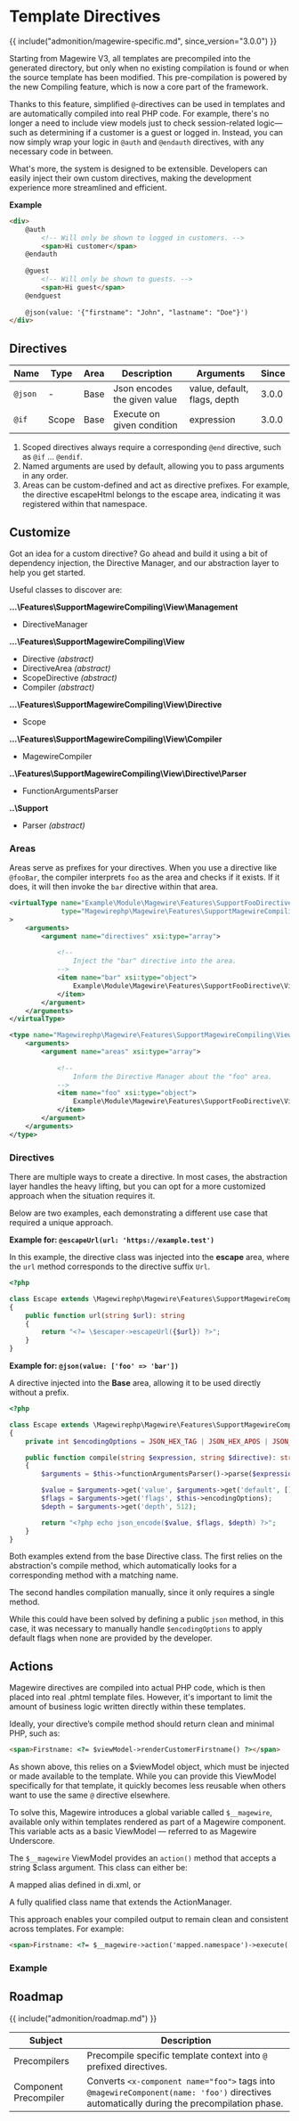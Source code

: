 # Template Directives

{{ include("admonition/magewire-specific.md", since_version="3.0.0") }}

Starting from Magewire V3, all templates are precompiled into the generated directory, but only when no existing compilation
is found or when the source template has been modified. This pre-compilation is powered by the new Compiling feature,
which is now a core part of the framework.

Thanks to this feature, simplified `@`-directives can be used in templates and are automatically compiled into real PHP code.
For example, there's no longer a need to include view models just to check session-related logic—such as determining if
a customer is a guest or logged in. Instead, you can now simply wrap your logic in `@auth` and `@endauth` directives,
with any necessary code in between.

What's more, the system is designed to be extensible. Developers can easily inject their own custom directives,
making the development experience more streamlined and efficient.

**Example**

```html
<div>
    @auth
        <!-- Will only be shown to logged in customers. -->
        <span>Hi customer</span>
    @endauth
    
    @guest
        <!-- Will only be shown to guests. -->
        <span>Hi guest</span>
    @endguest
    
    @json(value: '{"firstname": "John", "lastname": "Doe"}')
</div>
```

## Directives

| Name    | Type  | Area | Description                  | Arguments                    | Since |
|---------|-------|------|------------------------------|------------------------------|-------|
| `@json` | -     | Base | Json encodes the given value | value, default, flags, depth | 3.0.0 |
| `@if`   | Scope | Base | Execute on given condition   | expression                   | 3.0.0 |

1. Scoped directives always require a corresponding `@end` directive, such as `@if` ... `@endif`.
2. Named arguments are used by default, allowing you to pass arguments in any order.
3. Areas can be custom-defined and act as directive prefixes. For example, the directive escapeHtml belongs to the escape area, indicating it was registered within that namespace.

## Customize

Got an idea for a custom directive? Go ahead and build it using a bit of dependency injection, the Directive Manager,
and our abstraction layer to help you get started.

Useful classes to discover are:

**...\Features\SupportMagewireCompiling\View\Management**

- DirectiveManager

**...\Features\SupportMagewireCompiling\View**

- Directive *(abstract)*
- DirectiveArea *(abstract)*
- ScopeDirective *(abstract)*
- Compiler *(abstract)*

**...\Features\SupportMagewireCompiling\View\Directive**

- Scope

**...\Features\SupportMagewireCompiling\View\Compiler**

- MagewireCompiler

**..\Features\SupportMagewireCompiling\View\Directive\Parser**

- FunctionArgumentsParser

**..\Support**

- Parser *(abstract)*

### Areas

Areas serve as prefixes for your directives. When you use a directive like `@fooBar`, the compiler interprets `foo` as the
area and checks if it exists. If it does, it will then invoke the `bar` directive within that area.

```xml title="File: etc/frontend/di.xml"
<virtualType name="Example\Module\Magewire\Features\SupportFooDirective\View\FooDirectiveArea"
             type="Magewirephp\Magewire\Features\SupportMagewireCompiling\View\DirectiveArea"
>
    <arguments>
        <argument name="directives" xsi:type="array">
            
            <!--
                Inject the "bar" directive into the area.
            -->
            <item name="bar" xsi:type="object">
                Example\Module\Magewire\Features\SupportFooDirective\View\Directive\Bar
            </item>
        </argument>
    </arguments>
</virtualType>

<type name="Magewirephp\Magewire\Features\SupportMagewireCompiling\View\Management\DirectiveManager">
    <arguments>
        <argument name="areas" xsi:type="array">
            
            <!--
                Inform the Directive Manager about the "foo" area.
            -->
            <item name="foo" xsi:type="object">
                Example\Module\Magewire\Features\SupportFooDirective\View\FooDirectiveArea
            </item>
        </argument>
    </arguments>
</type>
```

### Directives

There are multiple ways to create a directive. In most cases, the abstraction layer handles the heavy lifting,
but you can opt for a more customized approach when the situation requires it.

Below are two examples, each demonstrating a different use case that required a unique approach.

**Example for: `@escapeUrl(url: 'https://example.test')`**

In this example, the directive class was injected into the **escape** area, where the `url` method corresponds to the directive suffix `Url`.

```php title="Class: ...\Features\SupportMagewireCompiling\View\Directive\Magento\Escape"
<?php

class Escape extends \Magewirephp\Magewire\Features\SupportMagewireCompiling\View\Directive
{
    public function url(string $url): string
    {
        return "<?= \$escaper->escapeUrl({$url}) ?>";
    }
}
```

**Example for: `@json(value: ['foo' => 'bar'])`**

A directive injected into the **Base** area, allowing it to be used directly without a prefix.

```php title="Class: ...\Features\SupportMagewireCompiling\View\Directive\Json"
<?php

class Escape extends \Magewirephp\Magewire\Features\SupportMagewireCompiling\View\Directive
{
    private int $encodingOptions = JSON_HEX_TAG | JSON_HEX_APOS | JSON_HEX_AMP | JSON_HEX_QUOT;

    public function compile(string $expression, string $directive): string
    {
        $arguments = $this->functionArgumentsParser()->parse($expression)->arguments();

        $value = $arguments->get('value', $arguments->get('default', []));
        $flags = $arguments->get('flags', $this->encodingOptions);
        $depth = $arguments->get('depth', 512);

        return "<?php echo json_encode($value, $flags, $depth) ?>";
    }
}
```

Both examples extend from the base Directive class. The first relies on the abstraction's compile method,
which automatically looks for a corresponding method with a matching name.

The second handles compilation manually, since it only requires a single method.

While this could have been solved by defining a public `json` method, in this case, it was necessary to manually handle
`$encodingOptions` to apply default flags when none are provided by the developer.

## Actions

Magewire directives are compiled into actual PHP code, which is then placed into real .phtml template files. However, it's important to limit the amount of business logic written directly within these templates.

Ideally, your directive’s compile method should return clean and minimal PHP, such as:

```html
<span>Firstname: <?= $viewModel->renderCustomerFirstname() ?></span>
```

As shown above, this relies on a $viewModel object, which must be injected or made available to the template.
While you can provide this ViewModel specifically for that template, it quickly becomes less reusable when others
want to use the same `@` directive elsewhere.

To solve this, Magewire introduces a global variable called `$__magewire`, available only within templates rendered
as part of a Magewire component. This variable acts as a basic ViewModel — referred to as Magewire Underscore.

The `$__magewire` ViewModel provides an `action()` method that accepts a string $class argument. This class can either be:

A mapped alias defined in di.xml, or

A fully qualified class name that extends the ActionManager.

This approach enables your compiled output to remain clean and consistent across templates. For example:

```html
<span>Firstname: <?= $__magewire->action('mapped.namespace')->execute('method_name') ?></span>
```

### Example



## Roadmap

{{ include("admonition/roadmap.md") }}

| Subject               | Description                                                                                                                               |
|-----------------------|-------------------------------------------------------------------------------------------------------------------------------------------|
| Precompilers          | Precompile specific template context into `@` prefixed directives.                                                                        |
| Component Precompiler | Converts `<x-component name="foo">` tags into `@magewireComponent(name: 'foo')` directives automatically during the precompilation phase. |

